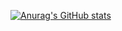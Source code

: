 [![Anurag's GitHub stats](https://github-readme-stats.vercel.app/api?username=mnwz)](https://github.com/anuraghazra/github-readme-stats)
